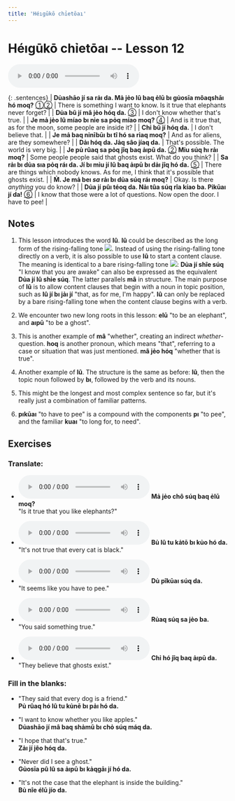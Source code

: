 ```yaml
---
title: 'Héıgūkō chỉetōaı'
---
```

# **Héıgūkō chỉetōaı** -- Lesson 12

<audio id="mainaudio" controls src="lesson.mp3"></audio>

{: .sentences}
| **Dủashāo jí sa rảı da. Mả jẻo lû baq ẻlū bı gủosīa môaqshāı hó moq?** [①](#fn-1)[②](#fn-2) | There is something I want to know. Is it true that elephants never forget? |
| **Dủa bũ jí mâ jẻo hóq da.** [③](#fn-3) | I don't know whether that's true. |
| **Je mả jẻo lû míao bı nỉe sa pỏq míao moq?** [④](#fn-4) | And is it true that, as for the moon, some people are inside it? |
| **Chỉ bũ jí hóq da.** | I don't believe that. |
| **Je mả baq nỉnībūı bı tî hó sa rỉaq moq?** | And as for aliens, are they somewhere? |
| **Dảı hóq da. Jảq sâo jíaq da.** | That's possible. The world is very big. |
| **Je pủ rûaq sa pỏq jîq baq ảıpū da.** [②](#fn-2) **Mỉu súq hı rảı moq?** | Some people people said that ghosts exist. What do you think? |
| **Sa rảı bı dủa sıa pỏq ráı da. Jí bı mỉu jí lû baq ảıpū bı dảı jîq hó da.** [⑤](#fn-5) | There are things which nobody knows. As for me, I think that it's possible that ghosts exist. |
| **M̉. Je mả beı *sa* rảı bı dủa súq ráı moq?** | Okay. Is there *anything* you do know? |
| **Dủa jí pûı téoq da. Nảı tûa súq rîa kíao ba. Pỉkūaı jí da!** [⑥](#fn-6) | I know that those were a lot of questions. Now open the door. I have to pee! |

## Notes

1. <a name="fn-1" /> This lesson introduces the word **lû**. **lû** could be described as the long form of the rising-falling tone ![](../tones/t5.png). Instead of using the rising-falling tone directly on a verb, it is also possible to use **lû** to start a content clause. The meaning is identical to a bare rising-falling tone ![](../tones/t5.png): **Dủa jí shîe súq** "I know that you are awake" can also be expressed as the equivalent **Dủa jí lû shỉe súq**. The latter parallels **mâ** in structure. The main purpose of **lû** is to allow content clauses that begin with a noun in topic position, such as **lû jí bı jảı jí** "that, as for me, I'm happy". **lû** can only be replaced by a bare rising-falling tone when the content clause begins with a verb.

2. <a name="fn-2" /> We encounter two new long roots in this lesson: **elū** "to be an elephant", and **aıpū** "to be a ghost".

3. <a name="fn-3" /> This is another example of **mâ** "whether", creating an indirect *whether*-question. **hoq** is another pronoun, which means "that", referring to a case or situation that was just mentioned. **mâ jẻo hóq** "whether that is true".

4. <a name="fn-4" /> Another example of **lû**. The structure is the same as before: **lû**, then the topic noun followed by **bı**, followed by the verb and its nouns.

5. <a name="fn-5" /> This might be the longest and most complex sentence so far, but it's really just a combination of familiar patterns.  

6. <a name="fn-6" /> **pıkūaı** "to have to pee" is a compound with the components **pı** "to pee", and the familiar **kuaı** "to long for, to need".

## Exercises

### Translate:

- <audio controls src="ex1.mp3"></audio>
  **Mả jẻo chô súq baq ẻlū moq?**  
  <span class="spoiler">"Is it true that you like elephants?"</span>
  
- <audio controls src="ex2.mp3"></audio>
  **Bủ lû tu kảtō bı kủo hó da.**  
  <span class="spoiler">"It's not true that every cat is black."</span>
  
- <audio controls src="ex3.mp3"></audio>
  **Dủ pîkūaı súq da.**  
  <span class="spoiler">"It seems like you have to pee."</span>
  
- <audio controls src="ex4.mp3"></audio>
  **Rủaq súq sa jẻo ba.**  
  <span class="spoiler">"You said something true."</span>
  
- <audio controls src="ex5.mp3"></audio>
  **Chỉ hó jîq baq ảıpū da.**  
  <span class="spoiler">"They believe that ghosts exist."</span>

### Fill in the blanks:

- "They said that every dog is a friend."  
  **Pủ <span class="spoiler">rûaq</span> hó <span class="spoiler">lû</span> tu kủnē bı <span class="spoiler">pảı</span> hó da.**
  
- "I want to know whether you like apples."  
  **<span class="spoiler">Dủashāo</span> jí <span class="spoiler">mâ</span> baq shảmū <span class="spoiler">bı</span> chỏ súq <span class="spoiler">máq</span> da.**
  
- "I hope that that's true."  
  **Zảı jí <span class="spoiler">jêo</span> hóq da.**
  
- "Never did I see a ghost."  
  **Gủosīa pû <span class="spoiler">lû</span> sa <span class="spoiler">ảıpū</span> bı <span class="spoiler">kảqgāı</span> jí hó da.**
  
- "It's not the case that the elephant is inside the building."  
  **<span class="spoiler">Bủ</span> nîe <span class="spoiler">élū</span> jío da.**
